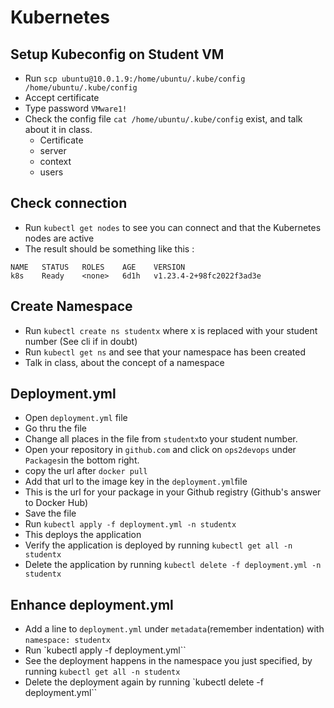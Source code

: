 # Kubernetes

## Setup Kubeconfig on Student VM

- Run `scp ubuntu@10.0.1.9:/home/ubuntu/.kube/config /home/ubuntu/.kube/config`
- Accept certificate
- Type password `VMware1!`
- Check the config file `cat /home/ubuntu/.kube/config` exist, and talk about it in class.
    - Certificate
    - server
    - context
    - users

## Check connection

- Run `kubectl get nodes` to see you can connect and that the Kubernetes nodes are active
- The result should be something like this :
```
NAME   STATUS   ROLES    AGE    VERSION
k8s    Ready    <none>   6d1h   v1.23.4-2+98fc2022f3ad3e
```

## Create Namespace
- Run `kubectl create ns studentx` where x is replaced with your student number (See cli if in doubt)
- Run `kubectl get ns` and see that your namespace has been created
- Talk in class, about the concept of a namespace

## Deployment.yml

- Open `deployment.yml` file
- Go thru the file
- Change all places in the file from `studentx`to your student number.
- Open your repository in `github.com` and click on `ops2devops` under `Packages`in the bottom right.
- copy the url after `docker pull`
- Add that url to the image key in the `deployment.yml`file
- This is the url for your package in your Github registry (Github's answer to Docker Hub)
- Save the file
- Run `kubectl apply -f deployment.yml -n studentx`
- This deploys the application
- Verify the application is deployed by running `kubectl get all -n studentx`
- Delete the application by running `kubectl delete -f deployment.yml -n studentx`

## Enhance deployment.yml

- Add a line to `deployment.yml` under `metadata`(remember indentation) with `namespace: studentx`
- Run `kubectl apply -f deployment.yml``
- See the deployment happens in the namespace you just specified, by running `kubectl get all -n studentx`
- Delete the deployment again by running `kubectl delete -f deployment.yml``


